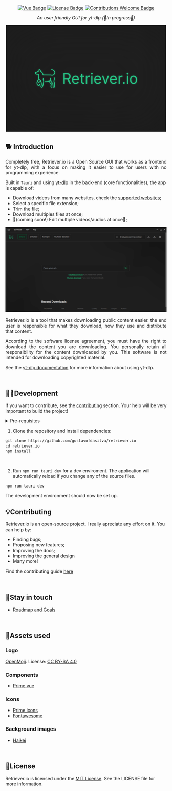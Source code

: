 <div align="center">


[![Vue Badge](https://img.shields.io/badge/built%20with-tauri-orange.svg)](https://v2.tauri.app) [![License Badge](https://img.shields.io/badge/license-MIT-green)](https://opensource.org/license/mit)
[![Contributions Welcome Badge](https://img.shields.io/badge/contributions_welcome-blue)](#contributing)

</div>

<p align="center"><i>An user friendly GUI for yt-dlp (🚧In progress🚧)</i></p>

<div align="center">
  
  ![Hibounote placeholder banner](./.github/assets/banner.png)
  
</div>

## 🐕 Introduction
<p align="justify"> 
Completely free, Retriever.io is a Open Source GUI that works as a frontend for yt-dlp, with a focus on making it easier to use for users with no programming experience.
</p>

Built in `Tauri` and using [yt-dlp](https://github.com/yt-dlp/yt-dlp) in the back-end (core functionalities), the app is capable of:
- Download videos from many websites, check the [supported websites](https://github.com/yt-dlp/yt-dlp/blob/master/supportedsites.md);
- Select a specific file extension;
- Trim the file;
- Download multiples files at once;
- 🚧(coming soon!) Edit multiple videos/audios at once🚧;

 ![Retriever.io placeholder banner](./.github/assets/landing-page-screenshot.png)

<p align="justify">Retriever.io is a tool that makes downloading public content easier. the end user is responsible for what they download, how they use and distribute that content.</p>

<p align="justify">According to the software license agreement, you must have the right to download the content you are downloading. You personally retain all responsibility for the content downloaded by you. This software is not intended for downloading copyrighted material.</p>

See the [yt-dlp documentation](https://github.com/yt-dlp/yt-dlp) for more information about using yt-dlp.




<br>

## 👨‍💻Development
If you want to contribute, see the [contributing](./contributing.md) section. Your help will be very important to build the project!
<details><summary>Pre-requisites</summary>
<br>
To be able to start development on Retriever++, make sure you have the following prerequisites:
<ul>
<br>
<li><a href="https://nodejs.org/en">Node (v18.20 or higher)</a></li>
<li><a href="https://www.npmjs.com">NPM (v10 or higher)</a></li>
<li><a href="https://v2.tauri.app/start/">Tauri enviroment ready</a></li>
</ul>
</details>

1. Clone the repository and install dependencies:
```
git clone https://github.com/gustavofdasilva/retriever.io
cd retriever.io
npm install
```
<br>

2. Run `npm run tauri dev` for a dev enviroment. The application will automatically reload if you change any of the source files.
```
npm run tauri dev
```
The development environment should now be set up.
<br>

## 💡Contributing
Retriever.io is an open-source project. I really apreciate any effort on it. You can help by: 
- Finding bugs; 
- Proposing new features;
- Improving the docs; 
- Improving the general design
- Many more!

Find the contributing guide [here](./contributing.md)

<br>

## 💬Stay in touch
- [Roadmap and Goals](https://github.com/gustavofdasilva/retriever.io/discussions/1)

<br>

## 🎨Assets used

### Logo

[OpenMoji](https://openmoji.org/library/emoji-1F415/#variant=black). License: [CC BY-SA 4.0](https://creativecommons.org/licenses/by-sa/4.0/#)

### Components
- [Prime vue](https://primevue.org)

### Icons

- [Prime icons](https://github.com/primefaces/primeicons)
- [Fontawesome](https://fontawesome.com)

### Background images

- [Haikei](https://app.haikei.app)

<br>

## 📃License
Retriever.io is licensed under the [MIT License](https://opensource.org/license/mit). See the LICENSE file for more information.
